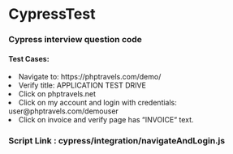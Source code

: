 # CypressTest
<h3> Cypress interview question code</h3>
<h4>Test Cases:</h4>
<ui>
<li>Navigate to: https://phptravels.com/demo/</li>
<li>Verify title: APPLICATION TEST DRIVE</li>
<li>Click on phptravels.net</li>
<li>Click on my account and login with credentials: user@phptravels.com/demouser</li>
<li>Click on invoice and verify page has “INVOICE“ text.</li>
</ul>
<h3>Script Link : cypress/integration/navigateAndLogin.js</h3>
